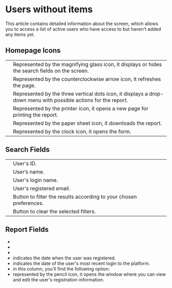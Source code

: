 # Users without items 

This article contains detailed information about the  screen, which allows you to access a list of active users who have access to  but haven’t added any items yet.

## Homepage Icons

|  |  |
| --- | --- |
|  | Represented by the magnifying glass icon, it displays or hides the search fields on the screen. |
|  | Represented by the counterclockwise arrow icon, it refreshes the page. |
|  | Represented by the three vertical dots icon, it displays a drop-down menu with possible actions for the report. |
|  | Represented by the printer icon, it opens a new page for printing the report. |
|  | Represented by the paper sheet icon, it downloads the report. |
|  | Represented by the clock icon, it opens the  form. |

## Search Fields

|  |  |
| --- | --- |
|  | User's ID. |
|  | User’s name. |
|  | User's login name. |
|  | User's registered email. |
|  | Button to filter the results according to your chosen preferences. |
|  | Button to clear the selected filters. |

## Report Fields

- 
- 
- 
-  indicates the date when the user was registered.
-  indicates the date of the user's most recent login to the platform.
-  in this column, you’ll find the following option:
  -  represented by the pencil icon, it opens the  window where you can view and edit the user's registration information.
